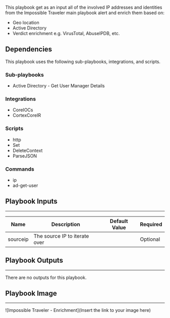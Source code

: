 This playbook get as an input all of the involved IP addresses and identities from the Impossible Traveler main playbook alert and enrich them based on:
* Geo location
* Active Directory
* Verdict enrichment e.g. VirusTotal, AbuseIPDB, etc.

## Dependencies
This playbook uses the following sub-playbooks, integrations, and scripts.

### Sub-playbooks
* Active Directory - Get User Manager Details

### Integrations
* CoreIOCs
* CortexCoreIR

### Scripts
* http
* Set
* DeleteContext
* ParseJSON

### Commands
* ip
* ad-get-user

## Playbook Inputs
---

| **Name** | **Description** | **Default Value** | **Required** |
| --- | --- | --- | --- |
| sourceip | The source IP to iterate over |  | Optional |

## Playbook Outputs
---
There are no outputs for this playbook.

## Playbook Image
---
![Impossible Traveler - Enrichment](Insert the link to your image here)